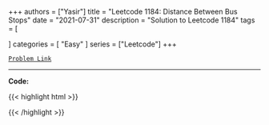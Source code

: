 
+++
authors = ["Yasir"]
title = "Leetcode 1184: Distance Between Bus Stops"
date = "2021-07-31"
description = "Solution to Leetcode 1184"
tags = [
    
]
categories = [
    "Easy"
]
series = ["Leetcode"]
+++



[`Problem Link`](https://leetcode.com/problems/distance-between-bus-stops/description/)

---

**Code:**

{{< highlight html >}}

{{< /highlight >}}


